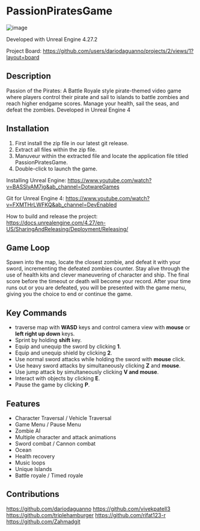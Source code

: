 # PassionPiratesGame
![image](https://user-images.githubusercontent.com/112338853/234425583-665887d8-82d5-456c-93a5-094d8bbc3084.png)

Developed with Unreal Engine 4.27.2

Project Board: https://github.com/users/dariodaguanno/projects/2/views/1?layout=board

## Description 
Passion of the Pirates: A Battle Royale style pirate-themed video game where players control their pirate and sail to islands to battle zombies and reach higher endgame scores. Manage your health, sail the seas, and defeat the zombies. Developed in Unreal Engine 4

## Installation
  1. First install the zip file in our latest git release.
  2. Extract all files within the zip file.
  3. Manuveur within the extracted file and locate the application file titled PassionPiratesGame.
  4. Double-click to launch the game.
 
 Installing Unreal Engine: https://www.youtube.com/watch?v=BASSlyAM7jg&ab_channel=DotwareGames

Git for Unreal Engine 4: https://www.youtube.com/watch?v=FXMTHrLWFKQ&ab_channel=DevEnabled

How to build and release the project: https://docs.unrealengine.com/4.27/en-US/SharingAndReleasing/Deployment/Releasing/

## Game Loop
Spawn into the map, locate the closest zombie, and defeat it with your sword, incrementing the defeated zombies counter. Stay alive through the use of health kits and clever maneuvering of character and ship. The final score before the timeout or death will become your record. After your time runs out or you are defeated, you will be presented with the game menu, giving you the choice to end or continue the game. 

## Key Commands 
  - traverse map with **WASD** keys and control camera view with **mouse** or **left right up down** keys. 
  - Sprint by holding **shift** key. 
  - Equip and unequip the sword by clicking **1**.
  - Equip and unequip shield by clicking **2**.
  - Use normal sword attacks while holding the sword with **mouse** click.
  - Use heavy sword attacks by simultaneously clicking **Z** and **mouse**. 
  - Use jump attack by simultaneously clicking **V and mouse**. 
  - Interact with objects by clicking **E**.
  - Pause the game by clicking **P**. 

## Features
  - Character Traversal / Vehicle Traversal
  - Game Menu / Pause Menu
  - Zombie AI
  - Multiple character and attack animations
  - Sword combat / Cannon combat
  - Ocean
  - Health recovery
  - Music loops
  - Unique Islands
  - Battle royale / Timed royale
 
## Contributions 
https://github.com/dariodaguanno
https://github.com/vivekpatell3
https://github.com/triplehamburger
https://github.com/rifat123-r
https://github.com/Zahmadgit
